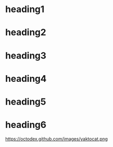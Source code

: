 
# heading1
# heading2
# heading3
# heading4
# heading5
# heading6
https://octodex.github.com/images/yaktocat.png
